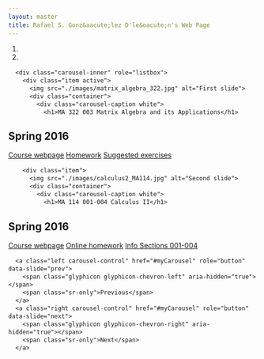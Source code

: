 ```yaml
---
layout: master
title: Rafael S. Gonz&aacute;lez D'le&oacute;n's Web Page
---
```


<div id="myCarousel" class="carousel slide" data-ride="carousel">
      <!-- Indicators -->
      <ol class="carousel-indicators">
        <li data-target="#myCarousel" data-slide-to="0" class="active"></li>
        <li data-target="#myCarousel" data-slide-to="1"></li>
      </ol>

      <div class="carousel-inner" role="listbox">
        <div class="item active">
          <img src="./images/matrix_algebra_322.jpg" alt="First slide">
          <div class="container">
            <div class="carousel-caption white">
              <h1>MA 322 003 Matrix Algebra and its Applications</h1>
  <h2>Spring 2016</h2>
  <p>
   <a class="btn btn-lg btn-primary showinfo" name="MA 322 003" href="/pages/courses/ma322003-201601.html" role="button">Course webpage</a>
   <a class="btn btn-lg btn-primary" name="MA 322 003" href="http://webwork.as.uky.edu/webwork2/MA322003S16" role="button">Homework</a>
   <a class="btn btn-lg btn-primary showinfo" name="MA 322 003" href="/pages/courses/suggestedproblemsma322003-201601.html" role="button">Suggested exercises</a>  
  </p>
            </div>
          </div>
        </div>

        <div class="item">
          <img src="./images/calculus2_MA114.jpg" alt="Second slide">
          <div class="container">
            <div class="carousel-caption white">
              <h1>MA 114 001-004 Calculus II</h1>
  <h2>Spring 2016</h2>
  <p>
   <a class="btn btn-lg btn-primary showinfo" name="MA 114 001-004" href="http://www.ms.uky.edu/~droyster/ma114F16/	" role="button">Course webpage</a>
   <a class="btn btn-lg btn-primary" name="MA 114 001-004" href="http://webwork.as.uky.edu/webwork2/MA114F16/" role="button">Online homework</a>   
   <a class="btn btn-lg btn-primary showinfo" name="MA 114 001-004" href="/pages/courses/ma114-001-004-201602.html" role="button">Info Sections 001-004</a>


  </p>
            </div>
          </div>
        </div>
      </div>
      
      <a class="left carousel-control" href="#myCarousel" role="button" data-slide="prev">
        <span class="glyphicon glyphicon-chevron-left" aria-hidden="true"></span>
        <span class="sr-only">Previous</span>
      </a>
      <a class="right carousel-control" href="#myCarousel" role="button" data-slide="next">
        <span class="glyphicon glyphicon-chevron-right" aria-hidden="true"></span>
        <span class="sr-only">Next</span>
      </a>
 </div>
